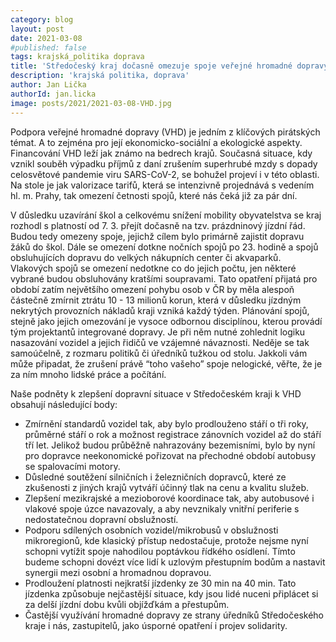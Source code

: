 ```yaml
---
category: blog
layout: post
date: 2021-03-08
#published: false
tags: krajská_politika doprava
title: 'Středočeský kraj dočasně omezuje spoje veřejné hromadné dopravy'
description: 'krajská politika, doprava'
author: Jan Lička
authorId: jan.licka
image: posts/2021/2021-03-08-VHD.jpg
---
```


Podpora veřejné hromadné dopravy (VHD) je jedním z klíčových pirátských témat. A to zejména pro její ekonomicko-sociální a ekologické aspekty. Financování VHD leží jak známo na bedrech krajů. Současná situace, kdy vznikl souběh výpadku příjmů z daní zrušením superhrubé mzdy s dopady celosvětové pandemie viru SARS-CoV-2, se bohužel projeví i v této oblasti. Na stole je jak valorizace tarifů, která se intenzivně projednává s vedením hl. m. Prahy, tak omezení četnosti spojů, které nás čeká již za pár dní.

V důsledku uzavírání škol a celkovému snížení mobility obyvatelstva se kraj rozhodl s platností od 7. 3. přejít dočasně na tzv. prázdninový jízdní řád. Budou tedy omezeny spoje, jejichž cílem bylo primárně zajistit dopravu žáků do škol. Dále se omezení dotkne nočních spojů po 23. hodině a spojů obsluhujících dopravu do velkých nákupních center či akvaparků. Vlakových spojů se omezení nedotkne co do jejich počtu, jen některé vybrané budou obsluhovány kratšími soupravami. Tato opatření přijatá pro období zatím největšího omezení pohybu osob v ČR by měla alespoň částečně zmírnit ztrátu 10 - 13 milionů korun, která v důsledku jízdným nekrytých provozních nákladů kraji vzniká každý týden. 
Plánování spojů, stejně jako jejich omezování je vysoce odbornou disciplínou, kterou provádí tým projektantů integrované dopravy. Je při něm nutné zohlednit logiku nasazování vozidel a jejich řidičů ve vzájemné návaznosti. Neděje se tak samoúčelně, z rozmaru politiků či úředníků tužkou od stolu. Jakkoli vám může připadat, že zrušení právě “toho vašeho” spoje nelogické, věřte, že je za ním mnoho lidské práce a počítání.

Naše podněty k zlepšení dopravní situace v Středočeském kraji k VHD obsahují následující body:
* Zmírnění standardů vozidel tak, aby bylo prodlouženo stáří o tři roky, průměrné stáří o rok a možnost registrace zánovních vozidel až do stáří tří let. Jelikož budou průběžně nahrazovány bezemisními, bylo by nyní pro dopravce neekonomické pořizovat na přechodné období autobusy se spalovacími motory.
* Důsledné soutěžení silničních i železničních dopravců, které ze zkušenosti z jiných krajů vytváří účinný tlak na cenu a kvalitu služeb.
* Zlepšení mezikrajské a mezioborové koordinace tak, aby autobusové i vlakové spoje úzce navazovaly, a aby nevznikaly vnitřní periferie s nedostatečnou dopravní obslužností. 
* Podporu sdílených osobních vozidel/mikrobusů v obslužnosti mikroregionů, kde klasický přístup nedostačuje, protože nejsme nyní schopni vytížit spoje nahodilou poptávkou řídkého osídlení. Tímto budeme schopni dovézt více lidí k uzlovým přestupním bodům a nastavit synergii mezi osobní a hromadnou dopravou.
* Prodloužení platnosti nejkratší jízdenky ze 30 min na 40 min. Tato jízdenka způsobuje nejčastější situace, kdy jsou lidé nuceni připlácet si za delší jízdní dobu kvůli objížďkám a přestupům.
* Častější využívání hromadné dopravy ze strany úředníků Středočeského kraje i nás, zastupitelů, jako úsporné opatření i projev solidarity.
